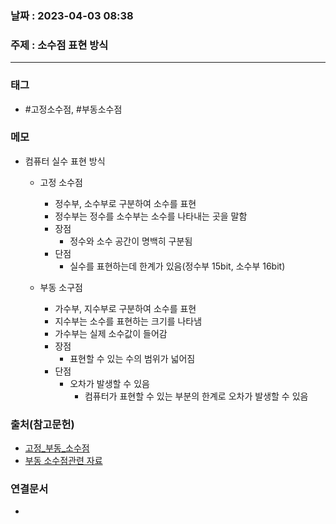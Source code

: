 ### 날짜 : 2023-04-03 08:38
### 주제 : 소수점 표현 방식
---
### 태그
* #고정소수점, #부동소수점

### 메모
* 컴퓨터 실수 표현 방식
	* 고정 소수점
		* 정수부, 소수부로 구분하여 소수를 표현
		* 정수부는 정수를 소수부는 소수를 나타내는 곳을 말함
		* 장점
			* 정수와 소수 공간이 명백히 구분됨
		* 단점
			* 실수를 표현하는데 한계가 있음(정수부 15bit, 소수부 16bit)
			
	* 부동 소구점
		* 가수부, 지수부로 구분하여 소수를 표현
		* 지수부는 소수를 표현하는 크기를 나타냄
		* 가수부는 실제 소수값이 들어감
		* 장점
			* 표현할 수 있는 수의 범위가 넓어짐
		* 단점
			* 오차가 발생할 수 있음
				* 컴퓨터가 표현할 수 있는 부분의 한계로 오차가 발생할 수 있음

### 출처(참고문헌)
-  [고정_부동_소수점](https://github.com/gyoogle/tech-interview-for-developer/blob/master/Computer%20Science/Computer%20Architecture/%EA%B3%A0%EC%A0%95%20%EC%86%8C%EC%88%98%EC%A0%90%20%26%20%EB%B6%80%EB%8F%99%20%EC%86%8C%EC%88%98%EC%A0%90.md)
- [부동 소수점관련 자료](https://velog.io/@syleemk/CS-%EB%B6%80%EB%8F%99-%EC%86%8C%EC%88%98%EC%A0%90-%EC%98%A4%EC%B0%A8)

### 연결문서
- 